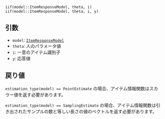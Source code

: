 ```
iif(model::ItemResponseModel, theta, i)
iif(model::ItemResponseModel, theta, i, y)
```

## 引数

  * `model`: [`ItemResponseModel`](@ref)
  * `theta`: 人のパラメータ値
  * `i`: 一意のアイテム識別子
  * `y`: 応答値

## 戻り値

`estimation_type(model) == PointEstimate` の場合、アイテム情報関数はスカラー値を返す必要があります。

`estimation_type(model) == SamplingEstimate` の場合、アイテム情報関数は引き出されたサンプルの数と等しい長さの値のベクトルを返す必要があります。
